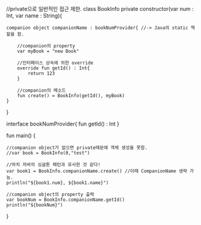 //private으로 일반적인 접근 제한.
class BookInfo private constructor(var num : Int, var name : String){
    
    companion object companionName : bookNumProvider{ //-> Java의 static 역할을 함.
        
        //companion의 property
        var myBook = "new Book"
        
        //인터페이스 상속에 의한 override
        override fun getId() : Int{
            return 123
        }
        
        //companion의 메소드
        fun create() = BookInfo(getId(), myBook)
    }
}

interface bookNumProvider{
    fun getId() : Int
}

fun main() {

    //companion object가 없으면 private때문에 객체 생성을 못함.
    //var book = BookInfo(0,"test")
    
    //마치 자바의 싱글톤 패턴과 유사한 것 같다!
    var book1 = BookInfo.companionName.create()	//이때 CompanionName 생략 가능.
    println("${book1.num}, ${book1.name}")
    
    //companion object의 property 출력
    var bookNum = BookInfo.companionName.getId()
    println("${bookNum}")
    
}